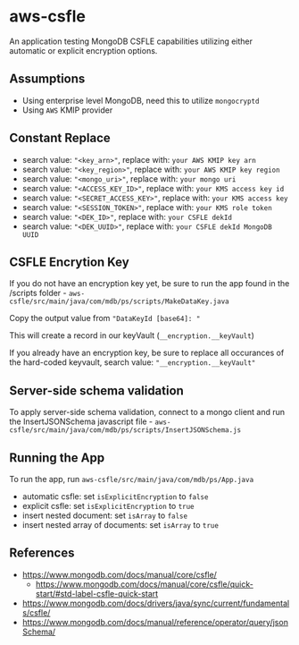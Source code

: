 # aws-csfle
An application testing MongoDB CSFLE capabilities utilizing either automatic or explicit encryption options.

## Assumptions
- Using enterprise level MongoDB, need this to utilize `mongocryptd`
- Using `AWS` KMIP provider


## Constant Replace
- search value: `"<key_arn>"`, replace with: `your AWS KMIP key arn`
- search value: `"<key_region>"`, replace with: `your AWS KMIP key region`
- search value: `"<mongo_uri>"`, replace with: `your mongo uri`
- search value: `"<ACCESS_KEY_ID>"`, replace with: `your KMS access key id`
- search value: `"<SECRET_ACCESS_KEY>"`, replace with: `your KMS access key`
- search value: `"<SESSION_TOKEN>"`, replace with: `your KMS role token`
- search value: `"<DEK_ID>"`, replace with: `your CSFLE dekId`
- search value: `"<DEK_UUID>"`, replace with: `your CSFLE dekId MongoDB UUID`



## CSFLE Encrytion Key
If you do not have an encryption key yet, be sure to run the app found in the /scripts folder - `aws-csfle/src/main/java/com/mdb/ps/scripts/MakeDataKey.java`

Copy the output value from
`"DataKeyId [base64]: "`

This will create a record in our keyVault (`__encryption.__keyVault`)

If you already have an encryption key, be sure to replace all occurances of the hard-coded keyvault, search value: `"__encryption.__keyVault"`


## Server-side schema validation
To apply server-side schema validation, connect to a mongo client and run the InsertJSONSchema javascript file - `aws-csfle/src/main/java/com/mdb/ps/scripts/InsertJSONSchema.js`


## Running the App
To run the app, run `aws-csfle/src/main/java/com/mdb/ps/App.java`
- automatic csfle: set `isExplicitEncryption` to `false`
- explicit csfle: set `isExplicitEncryption` to `true`
- insert nested document: set `isArray` to `false`
- insert nested array of documents: set `isArray` to `true`


## References
- https://www.mongodb.com/docs/manual/core/csfle/
  - https://www.mongodb.com/docs/manual/core/csfle/quick-start/#std-label-csfle-quick-start
- https://www.mongodb.com/docs/drivers/java/sync/current/fundamentals/csfle/
- https://www.mongodb.com/docs/manual/reference/operator/query/jsonSchema/
